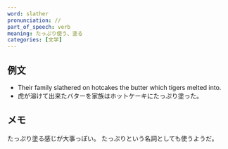 ```yaml
---
word: slather
pronunciation: //
part_of_speech: verb
meaning: たっぷり使う、塗る
categories: [文学]
---
```


## 例文

- Their family slathered on hotcakes the butter which tigers melted into.
- 虎が溶けて出来たバターを家族はホットケーキにたっぷり塗った。

## メモ

たっぷり塗る感じが大事っぽい。
たっぷりという名詞としても使うようだ。
